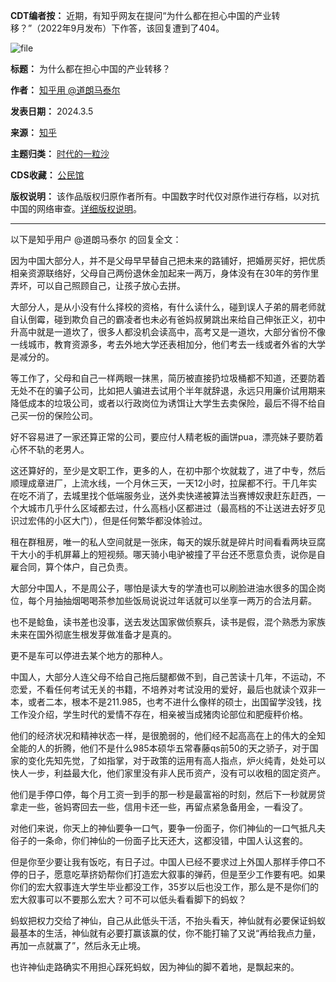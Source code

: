 **CDT编者按：** 近期，有知乎网友在提问“为什么都在担心中国的产业转移？”（2022年9月发布）下作答，该回复遭到了404。


![file](https://chinadigitaltimes.net/chinese/files/2024/03/image-1709634980805.png)




**标题：** 为什么都在担心中国的产业转移？  

**作者：** [知乎用 @道朗马泰尔](https://chinadigitaltimes.net/space/知乎)  

**发表日期：** 2024.3.5  

**来源：** [知乎](https://freezhihu.org/question/554910122/answer/65e557e13dcb46844303775d)  

**主题归类：** [时代的一粒沙](https://chinadigitaltimes.net/space/时代的一粒沙)  

**CDS收藏：** [公民馆](https://chinadigitaltimes.net/space/%E5%85%AC%E6%B0%91%E9%A6%86)  

**版权说明：** 该作品版权归原作者所有。中国数字时代仅对原作进行存档，以对抗中国的网络审查。[详细版权说明](https://chinadigitaltimes.net/chinese/copyright)。




---


以下是知乎用户 @道朗马泰尔 的回复全文：


因为中国大部分人，并不是父母早早替自己把未来的路铺好，把婚房买好，把优质相亲资源联络好，父母自己两份退休金加起来一两万，身体没有在30年的劳作里弄坏，可以自己照顾自己，让孩子放心去拼。


大部分人，是从小没有什么择校的资格，有什么读什么，碰到误人子弟的屑老师就自认倒霉，碰到欺负自己的霸凌者也未必有爸妈叔舅跳出来给自己伸张正义，初中升高中就是一道坎了，很多人都没机会读高中，高考又是一道坎，大部分省份不像一线城市，教育资源多，考去外地大学还表相加分，他们考去一线或者外省的大学是减分的。


等工作了，父母和自己一样两眼一抹黑，简历被直接扔垃圾桶都不知道，还要防着无处不在的骗子公司，比如把人骗进去试用个半年就辞退，永远只用廉价试用期来降低成本的垃圾公司，或者以行政岗位为诱饵让大学生去卖保险，最后不得不给自己买一份的保险公司。


好不容易进了一家还算正常的公司，要应付人精老板的画饼pua，漂亮妹子要防着心怀不轨的老男人。


这还算好的，至少是文职工作，更多的人，在初中那个坎就栽了，进了中专，然后顺理成章进厂，上流水线，一个月休三天，一天12小时，拉屎都不行。干几年实在吃不消了，去城里找个低端服务业，送外卖快递被算法当赛博奴隶赶东赶西，一个大城市几乎什么区域都去过，什么高档小区都进过（最高档的不让送进去好歹见识过宏伟的小区大门），但是任何繁华都没体验过。


租在群租房，唯一的私人空间就是一张床，每天的娱乐就是碎片时间看看两块豆腐干大小的手机屏幕上的短视频。哪天骑小电驴被撞了平台还不愿意负责，说你是自雇合同，算个体户，自己负责。


大部分中国人，不是周公子，哪怕是读大专的学渣也可以刷脸进油水很多的国企岗位，每个月抽抽烟喝喝茶参加些饭局说说过年话就可以坐享一两万的合法月薪。


也不是鲶鱼，读书差也没事，送去发达国家做侦察兵，读书是假，混个熟悉为家族未来在国外彻底生根发芽做准备才是真的。


更不是车可以停进去某个地方的那种人。


中国人，大部分人连父母不给自己拖后腿都做不到，自己苦读十几年，不运动，不恋爱，不看任何考试无关的书籍，不培养对考试没用的爱好，最后也就读个双非一本，或者二本，根本不是211.985，也考不进什么像样的硕士，出国留学没钱，找工作没介绍，学生时代的爱情不存在，相亲被当成猪肉论部位和肥瘦秤价格。


他们的经济状况和精神状态一样，是很脆弱的，他们经不起高高在上的伟大的全知全能的人的折腾，他们不是什么985本硕华五常春藤qs前50的天之骄子，对于国家的变化先知先觉，了如指掌，对于政策的运用有高人指点，炉火纯青，处处可以快人一步，利益最大化，他们家里没有非人民币资产，没有可以收租的固定资产。


他们是手停口停，每个月工资一到手的那一秒是最富裕的时刻，然后下一秒就房贷拿走一些，爸妈寄回去一些，信用卡还一些，再留点紧急备用金，一看没了。


对他们来说，你天上的神仙要争一口气，要争一份面子，你们神仙的一口气抵凡夫俗子的一条命，你们神仙的一份面子比天还大，这都没错，中国人认这套的。


但是你至少要让我有饭吃，有日子过。中国人已经不要求过上外国人那样手停口不停的日子，愿意吃草挤奶帮你们打造宏大叙事的弹药，但是至少工作要有吧。如果你们的宏大叙事连大学生毕业都没工作，35岁以后也没工作，那么是不是你们的宏大叙事可以不要那么宏大？可不可以低头看看脚下的蚂蚁？


蚂蚁把权力交给了神仙，自己从此低头干活，不抬头看天，神仙就有必要保证蚂蚁最基本的生活，神仙就有必要打赢该赢的仗，你不能打输了又说“再给我点力量，再加一点就赢了”，然后永无止境。


也许神仙走路确实不用担心踩死蚂蚁，因为神仙的脚不着地，是飘起来的。

